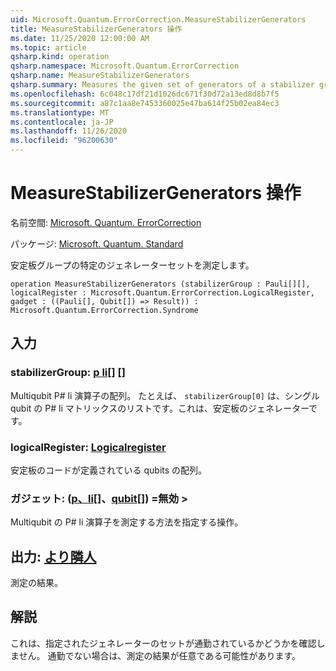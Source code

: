 ```yaml
---
uid: Microsoft.Quantum.ErrorCorrection.MeasureStabilizerGenerators
title: MeasureStabilizerGenerators 操作
ms.date: 11/25/2020 12:00:00 AM
ms.topic: article
qsharp.kind: operation
qsharp.namespace: Microsoft.Quantum.ErrorCorrection
qsharp.name: MeasureStabilizerGenerators
qsharp.summary: Measures the given set of generators of a stabilizer group.
ms.openlocfilehash: 6c048c17df21d1026dc671f30d72a13ed8d8b7f5
ms.sourcegitcommit: a87c1aa8e7453360025e47ba614f25b02ea84ec3
ms.translationtype: MT
ms.contentlocale: ja-JP
ms.lasthandoff: 11/26/2020
ms.locfileid: "96200630"
---
```

# <a name="measurestabilizergenerators-operation"></a>MeasureStabilizerGenerators 操作

名前空間: [Microsoft. Quantum. ErrorCorrection](xref:Microsoft.Quantum.ErrorCorrection)

パッケージ: [Microsoft. Quantum. Standard](https://nuget.org/packages/Microsoft.Quantum.Standard)


安定板グループの特定のジェネレーターセットを測定します。

```qsharp
operation MeasureStabilizerGenerators (stabilizerGroup : Pauli[][], logicalRegister : Microsoft.Quantum.ErrorCorrection.LogicalRegister, gadget : ((Pauli[], Qubit[]) => Result)) : Microsoft.Quantum.ErrorCorrection.Syndrome
```


## <a name="input"></a>入力

### <a name="stabilizergroup--pauli"></a>stabilizerGroup: [p li](xref:microsoft.quantum.lang-ref.pauli)[] []

Multiqubit P# li 演算子の配列。
たとえば、 `stabilizerGroup[0]` は、シングル qubit の P# li マトリックスのリストです。これは、安定板のジェネレーターです。


### <a name="logicalregister--logicalregister"></a>logicalRegister: [Logicalregister](xref:Microsoft.Quantum.ErrorCorrection.LogicalRegister)

安定板のコードが定義されている qubits の配列。


### <a name="gadget--pauliqubit--__invalidresult__"></a>ガジェット: ([p、li](xref:microsoft.quantum.lang-ref.pauli)[]、[qubit](xref:microsoft.quantum.lang-ref.qubit)[]) =__無効 <Result>__> 

Multiqubit の P# li 演算子を測定する方法を指定する操作。



## <a name="output--syndrome"></a>出力: [より隣人](xref:Microsoft.Quantum.ErrorCorrection.Syndrome)

測定の結果。

## <a name="remarks"></a>解説

これは、指定されたジェネレーターのセットが通勤されているかどうかを確認しません。
通勤でない場合は、測定の結果が任意である可能性があります。